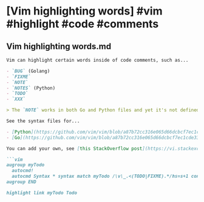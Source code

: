 # [Vim highlighting words] #vim #highlight #code #comments

## Vim highlighting words.md

```markdown
Vim can highlight certain words inside of code comments, such as...

- `BUG` (Golang)
- `FIXME`
- `NOTE`
- `NOTES` (Python)
- `TODO`
- `XXX`

> The `NOTE` works in both Go and Python files and yet it's not defined in the Go syntax file, which means it's likely inherited from a default syntax file.

See the syntax files for...

- [Python](https://github.com/vim/vim/blob/a87b72cc316e065d66dcbcf7ec1cde330adef3a3/runtime/syntax/python.vim#L134)
- [Go](https://github.com/vim/vim/blob/a87b72cc316e065d66dcbcf7ec1cde330adef3a3/runtime/syntax/go.vim#L95)

You can add your own, see [this StackOverflow post](https://vi.stackexchange.com/a/15531) for the full details, but in summary it looks something like:

```vim
augroup myTodo
  autocmd!
  autocmd Syntax * syntax match myTodo /\v\_.<(TODO|FIXME).*/hs=s+1 containedin=.*Comment
augroup END

highlight link myTodo Todo
```
```

